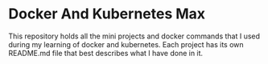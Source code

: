 # Docker And Kubernetes Max

This repository holds all the mini projects and docker commands that I used during my learning of docker and kubernetes. Each project has its own README.md file that best describes what I have done in it.

